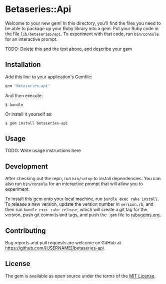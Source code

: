 # Betaseries::Api

Welcome to your new gem! In this directory, you'll find the files you need to be able to package up your Ruby library into a gem. Put your Ruby code in the file `lib/betaseries/api`. To experiment with that code, run `bin/console` for an interactive prompt.

TODO: Delete this and the text above, and describe your gem

## Installation

Add this line to your application's Gemfile:

```ruby
gem 'betaseries-api'
```

And then execute:

    $ bundle

Or install it yourself as:

    $ gem install betaseries-api

## Usage

TODO: Write usage instructions here

## Development

After checking out the repo, run `bin/setup` to install dependencies. You can also run `bin/console` for an interactive prompt that will allow you to experiment.

To install this gem onto your local machine, run `bundle exec rake install`. To release a new version, update the version number in `version.rb`, and then run `bundle exec rake release`, which will create a git tag for the version, push git commits and tags, and push the `.gem` file to [rubygems.org](https://rubygems.org).

## Contributing

Bug reports and pull requests are welcome on GitHub at https://github.com/[USERNAME]/betaseries-api.

## License

The gem is available as open source under the terms of the [MIT License](http://opensource.org/licenses/MIT).
